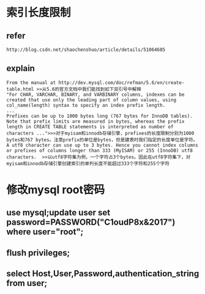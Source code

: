 # 索引长度限制
## refer
	http://blog.csdn.net/shaochenshuo/article/details/51064685
## explain
	From the manual at http://dev.mysql.com/doc/refman/5.6/en/create-table.html >>从5.6的官方文档中我们能找到如下双引号中解释  
	"For CHAR, VARCHAR, BINARY, and VARBINARY columns, indexes can be created that use only the leading part of column values, using col_name(length) syntax to specify an index prefix length.  
	...  
	Prefixes can be up to 1000 bytes long (767 bytes for InnoDB tables). Note that prefix limits are measured in bytes, whereas the prefix length in CREATE TABLE statements is interpreted as number of characters ...">>>对于myisam和innodb存储引擎，prefixes的长度限制分别为1000 bytes和767 bytes。注意prefix的单位是bytes，但是建表时我们指定的长度单位是字符。    
	A utf8 character can use up to 3 bytes. Hence you cannot index columns or prefixes of columns longer than 333 (MyISAM) or 255 (InnoDB) utf8 characters.  >>以utf8字符集为例，一个字符占3个bytes。因此在utf8字符集下，对myisam和innodb存储引擎创建索引的单列长度不能超过333个字符和255个字符  

# 修改mysql root密码
## use mysql;update user set password=PASSWORD("C1oudP8x&2017") where user="root";
## flush privileges;
## select Host,User,Password,authentication_string from user;